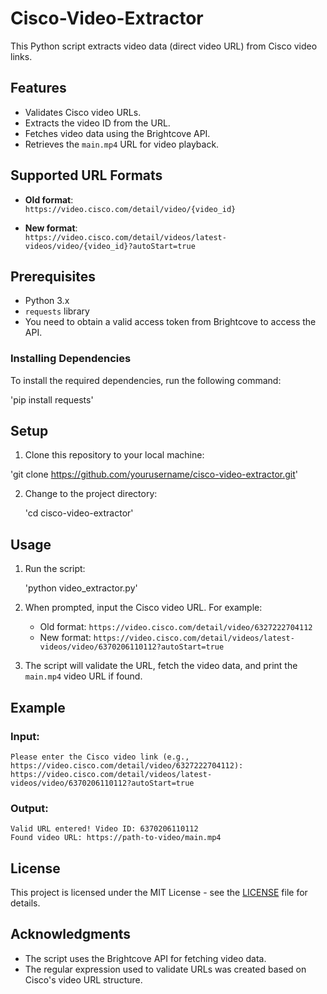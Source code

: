 # Cisco-Video-Extractor
This Python script extracts video data (direct video URL) from Cisco video links.


## Features

- Validates Cisco video URLs.
- Extracts the video ID from the URL.
- Fetches video data using the Brightcove API.
- Retrieves the `main.mp4` URL for video playback.

## Supported URL Formats

- **Old format**:  
  `https://video.cisco.com/detail/video/{video_id}`

- **New format**:  
  `https://video.cisco.com/detail/videos/latest-videos/video/{video_id}?autoStart=true`

## Prerequisites

- Python 3.x
- `requests` library
- You need to obtain a valid access token from Brightcove to access the API.

### Installing Dependencies

To install the required dependencies, run the following command:

'pip install requests'

## Setup

1. Clone this repository to your local machine:

  'git clone https://github.com/yourusername/cisco-video-extractor.git'

2. Change to the project directory:

   'cd cisco-video-extractor'

## Usage

1. Run the script:
  
   'python video_extractor.py'

2. When prompted, input the Cisco video URL. For example:

   - Old format: `https://video.cisco.com/detail/video/6327222704112`
   - New format: `https://video.cisco.com/detail/videos/latest-videos/video/6370206110112?autoStart=true`

3. The script will validate the URL, fetch the video data, and print the `main.mp4` video URL if found.

## Example

### Input:
```
Please enter the Cisco video link (e.g., https://video.cisco.com/detail/video/6327222704112):
https://video.cisco.com/detail/videos/latest-videos/video/6370206110112?autoStart=true
```

### Output:
```
Valid URL entered! Video ID: 6370206110112
Found video URL: https://path-to-video/main.mp4
```


## License

This project is licensed under the MIT License - see the [LICENSE](LICENSE) file for details.

## Acknowledgments

- The script uses the Brightcove API for fetching video data.
- The regular expression used to validate URLs was created based on Cisco's video URL structure.
